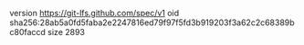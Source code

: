 version https://git-lfs.github.com/spec/v1
oid sha256:28ab5a0fd5faba2e2247816ed79f97f5fd3b919203f3a62c2c68389bc80faccd
size 2893
